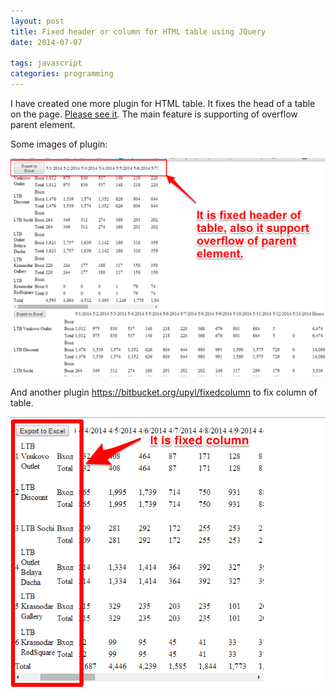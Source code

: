```yaml
---
layout: post
title: Fixed header or column for HTML table using JQuery
date: 2014-07-07

tags: javascript
categories: programming
---
```

I have created one more plugin for HTML table. It fixes the head of a table on the page. [Please see it](https://bitbucket.org/upyl/fixedheader). The main feature is supporting of overflow parent element.

Some images of plugin:

![example1](/assets/fixed_header1.png)

And another plugin https://bitbucket.org/upyl/fixedcolumn to fix column of table.

![example2](/assets/fixed_header2.png)
